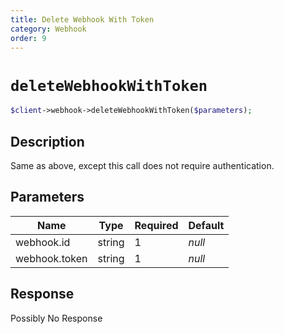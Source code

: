 ```yaml
---
title: Delete Webhook With Token
category: Webhook
order: 9
---
```


# `deleteWebhookWithToken`

```php
$client->webhook->deleteWebhookWithToken($parameters);
```

## Description

Same as above, except this call does not require authentication.

## Parameters


Name | Type | Required | Default
--- | --- | --- | ---
webhook.id | string | 1 | *null*
webhook.token | string | 1 | *null*

## Response

Possibly No Response

